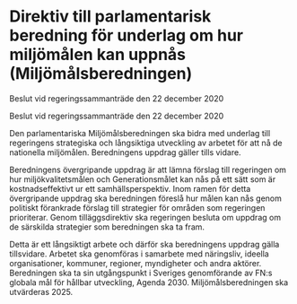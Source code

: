 # Direktiv till parlamentarisk beredning för underlag om hur miljömålen kan uppnås (Miljömålsberedningen)

Beslut vid regeringssammanträde den 22 december 2020

Beslut vid regeringssammanträde den 22 december 2020

Den parlamentariska Miljömålsberedningen ska bidra med underlag till regeringens strategiska och långsiktiga utveckling av arbetet för att nå de nationella miljömålen. Beredningens uppdrag gäller tills vidare.

Beredningens övergripande uppdrag är att lämna förslag till regeringen om hur miljökvalitetsmålen och Generationsmålet kan nås på ett sätt som är kostnadseffektivt ur ett samhällsperspektiv. Inom ramen för detta övergripande uppdrag ska beredningen föreslå hur målen kan nås genom politiskt förankrade förslag till strategier för områden som regeringen prioriterar. Genom tilläggsdirektiv ska regeringen besluta om uppdrag om de särskilda strategier som beredningen ska ta fram.

Detta är ett långsiktigt arbete och därför ska beredningens uppdrag gälla tillsvidare. Arbetet ska genomföras i samarbete med näringsliv, ideella organisationer, kommuner, regioner, myndigheter och andra aktörer. Beredningen ska ta sin utgångspunkt i Sveriges genomförande av FN:s globala mål för hållbar utveckling, Agenda 2030. Miljömålsberedningen ska utvärderas 2025.
